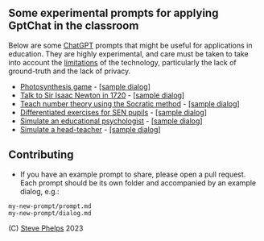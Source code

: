 
## Some experimental prompts for applying GptChat in the classroom 

Below are some [ChatGPT](https://chat.openai.com/) prompts that might be useful for applications in education.  They are highly experimental, and care must be taken to take into account the [limitations](https://www.listendata.com/2022/12/limitations-of-ChatGPT.html) of the technology, particularly the lack of ground-truth and the lack of privacy.

- [Photosynthesis game](photosynthesis-simulator/prompt.md) - [[sample dialog]](photosynthesis-simulator/dialog.md)
- [Talk to Sir Isaac Newton in 1720](isaac-newton/prompt.md) - [[sample dialog]](isaac-newton/dialog.md)
- [Teach number theory using the Socratic method](socratic-number-theory/prompt.md) - [[sample dialog]](socratic-number-theory/dialog.md)
- [Differentiated exercises for SEN pupils](autism-maths/prompt.md) - [[sample dialog]](autism-maths/dialog.md)
- [Simulate an educational psychologist](ed-psych/prompt.md) - [[sample dialog]](ed-psych/dialog.md)
- [Simulate a head-teacher](head-teacher/prompt.md) - [[sample dialog]](head-teacher/dialog.md)

## Contributing

- If you have an example prompt to share, please open a pull request.  Each prompt should be its own folder and accompanied by an example dialog, e.g.:

~~~
my-new-prompt/prompt.md
my-new-prompt/dialog.md
~~~

(C) [Steve Phelps](https://sphelps.net) 2023
